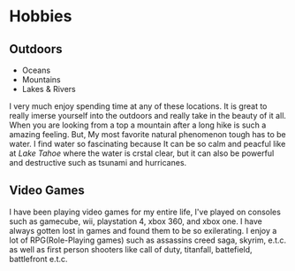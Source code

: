 # Hobbies

## Outdoors ##
- Oceans
- Mountains
- Lakes & Rivers

I very much enjoy spending time at any of these locations. It is great to really imerse yourself into the outdoors and really take in the beauty of it all. When you
are looking from a top a mountain after a long hike is such a amazing feeling. But, My most favorite natural phenomenon tough has to be water. I find water so 
fascinating because It can be so calm and peacful like at *Lake Tahoe* where the water is crstal clear, but it can also be powerful and destructive such as tsunami 
and hurricanes.

## Video Games ##
I have been playing video games for my entire life, I've played on consoles such as gamecube, wii, playstation 4, xbox 360, and xbox one. I have always gotten lost in
games and found them to be so exilerating. I enjoy a lot of RPG(Role-Playing games) such as assassins creed saga, skyrim, e.t.c. as well as first person shooters like
call of duty, titanfall, battefield, battlefront e.t.c.
